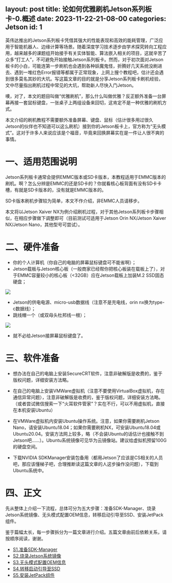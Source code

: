 layout: post
title:  论如何优雅刷机Jetson系列板卡-0.概述
date:   2023-11-22-21-08-00
categories: Jetson
id: 1
------
英伟达推出的Jetson系列板卡凭借其强大的性能表现和高效的能耗管理，广泛应用于智能机器人、边缘计算等场景。随着深度学习技术逐步由学术探究转向工程应用，越来越多的课题组开始接手有关实体智能、算法嵌入相关的项目，这就辛苦了众多“打工人”，不可避免开始接触Jetson系列板卡。然而，对于初次面对Jetson板卡的小白，可能连第一步刷机也会遇到各种妖魔鬼怪，折腾好几天系统没刷进去、遇到一堆红色Error报错等都属于正常现象，上网上搜个教程吧，估计还会遇到很多莫名其妙的大坑。写这篇文章的目的就是分享Jetson系列板卡刷机经验，文中尽量指出刷机过程中常见的大坑，帮助新人尽快入门Jetson。

噢，对了，本文的题目叫做“优雅刷机”，那么什么叫做优雅？反正额外准备一台屏幕再接一套鼠标键盘，一张桌子上两组设备来回切，这肯定不是一种优雅的刷机方式。

本文介绍的刷机教程不需要额外准备屏幕、键盘、鼠标（估计很多用过很久Jetson的伙伴也不知道可以这么刷机）接到你的Jetson板卡上，官方称为“无头模式”。这对于许多人来说应该是个福音，毕竟来回换屏幕实在是一件让人很不爽的事情。

# 一、适用范围说明
Jetson系列板卡通常会提供EMMC版本或SD卡版本，本教程适用于EMMC版本的刷机。啊？怎么分辨是EMMC的还是SD卡的？你就看核心板背面有没有SD卡卡槽，有就是SD卡版本的，没有就是EMMC版本的。

SD卡版本刷机步骤较为简单，本文不作介绍，非EMMC人员请移步。

本文将以Jetson Xaiver NX为例介绍刷机过程，对于其他Jetson系列板卡步骤相似，在相应步骤做下调整即可（目前测试可适用于Jetson Orin NX/Jetson Xaiver NX/Jetson Nano，其他型号可尝试）。

# 二、硬件准备
* 你的个人计算机（你自己的电脑的屏幕鼠标键盘可不能省啊）；
* Jetson载板与Jetson核心板（一般商家已经帮你把核心板装在载板上了），对于EMMC容量较小的核心板（<32GB）应在Jetson载板上加装M.2 SSD固态硬盘；

![](https://pic2.zhimg.com/80/v2-d8dba137c82170f39dd5727b076e70e5_720w.webp)

* Jetson的供电电源、micro-usb数据线（注意不是充电线，orin nx换为type-c数据线）；
* 跳线帽一个（或双母头杜邦线一根）；
  
![](https://pic2.zhimg.com/80/v2-824f865cbcfe6c4ffa57aab1ce53eb75_720w.webp)

* 就不必给Jetson接屏幕鼠标键盘了。

# 三、软件准备
* 想办法在自己的电脑上安装SecureCRT软件，注意非破解版是收费的，鉴于版权问题，详细安装方法略。

* 在自己的电脑上安装VMWare虚拟机（注意不要使用VirtualBox虚拟机，存在通信异常问题），注意非破解版是收费的，鉴于版权问题，详细安装方法略。（或者尝试微信搜索一下“火耳软件管家”？实在不行，可以不用虚拟机，直接在本机安装Ubuntu）

* 在VMWare虚拟机内安装Ubuntu操作系统。注意，如果你需要刷机Jetson Nano，请安装Ubuntu18.04；如果你需要刷机NX，可安装Ubuntu18.04或Ubuntu20.04。安装方法网上较多，略（不会装Ubuntu的话估计也接触不到Jetson吧……）。Ubuntu系统镜像可见华为云镜像站。建议给虚拟机预留100G的硬盘空间。

* 下载NVIDIA SDKManager安装包备用（都用Jetson了应该是CS相关的人员吧，那应该懂梯子吧，合理推断读这篇文章的人这步操作没问题），下载到Ubuntu系统中。

# 四、正文
先从整体上介绍一下流程，总体可分为五大步骤：准备SDK-Manager、烧录Jetson系统镜像、无头模式配置OEM信息，转移启动引导至SSD、安装JetPack组件。

鉴于篇幅太长，每一步骤拆分为一篇文章进行介绍。五篇文章由前后依赖关系，请按顺序阅读，谢谢。

* [S1.准备SDK-Manager](/blogs.php?url=pages%2Fblogs%2F2023-11-22-论如何优雅刷机Jetson系列板卡-1.准备SDK-Manager.md)
* [S2.烧录Jetson系统镜像](/blogs.php?url=pages%2Fblogs%2F2023-11-22-论如何优雅刷机Jetson系列板卡-2.烧录Jetson系统镜像.md)
* [S3.无头模式配置OEM信息](/blogs.php?url=pages%2Fblogs%2F2023-11-22-论如何优雅刷机Jetson系列板卡-3.无头模式配置OEM信息.md)
* [S4.转移启动引导至SSD](/blogs.php?url=pages%2Fblogs%2F2023-11-22-论如何优雅刷机Jetson系列板卡-4.转移启动引导至SSD.md)
* [S5.安装JetPack组件](/blogs.php?url=pages%2Fblogs%2F2023-11-22-论如何优雅刷机Jetson系列板卡-5.安装JetPack组件.md)
